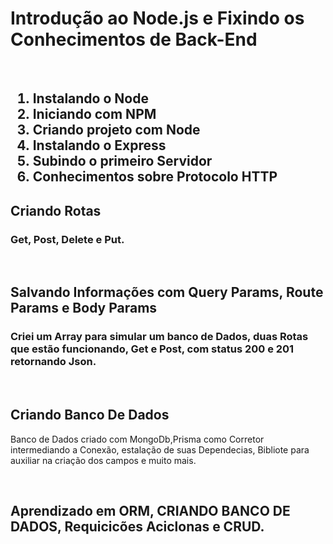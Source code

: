 <h1>Introdução ao Node.js e Fixindo os Conhecimentos de Back-End</h1>
<br>
<h2>
  <ol>
    <li>Instalando o Node</li>
    <li>Iniciando com NPM</li>
    <li>Criando projeto com Node</li>
    <li>Instalando o Express</li>
    <li>Subindo o primeiro Servidor</li>
    <li>Conhecimentos sobre Protocolo HTTP</li>
  </ol>
</h2>
<h2>Criando Rotas</h2>
<h3>Get, Post, Delete e Put.</h3>
<br>
<h2>Salvando Informações com Query Params, Route Params e Body Params</h2>
<h3>Criei um Array para simular um banco de Dados, duas Rotas que estão funcionando, Get e Post, com status 200 e 201 retornando Json. </h3>

<br>
<h2>Criando Banco De Dados</h2>
<p>Banco de Dados criado com MongoDb,Prisma como Corretor intermediando a Conexão, estalação de suas Dependecias, Bibliote para auxiliar na criação dos campos e muito mais.</p>
<br>
<h2>Aprendizado em ORM, CRIANDO BANCO DE DADOS, Requicicões Aciclonas e CRUD. </h2>

